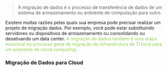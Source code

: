 
> A migração de dados é o processo de transferência de dados de um sistema de armazenamento ou ambiente de computação para outro.

Existem muitas razões pelas quais sua empresa pode precisar realizar um projeto de migração dados. Por exemplo, você pode estar substituindo servidores ou dispositivos de armazenamento ou consolidando ou desativando um data center. <span style="color:#92d050">A migração de dados também é uma etapa essencial no processo geral de migração de infraestrutura de TI local para um ambiente de cloud computing.</span> 

### Migração de Dados para Cloud

